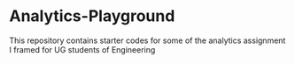 # Analytics-Playground
This repository contains starter codes for some of the analytics assignment I framed for UG students of Engineering
